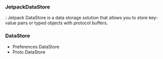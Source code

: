 ### JetpackDataStore
: Jetpack DataStore is a data storage solution that allows you to store key-value pairs or typed objects with protocol buffers.
<br/>

### DataStore
- Preferences DataStore
- Proto DataStore
